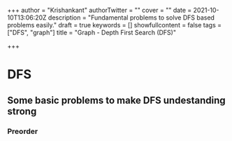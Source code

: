 +++
author = "Krishankant"
authorTwitter = ""
cover = ""
date = 2021-10-10T13:06:20Z
description = "Fundamental problems to solve DFS based problems easily."
draft = true
keywords = []
showfullcontent = false
tags = ["DFS", "graph"]
title = "Graph - Depth First Search (DFS)"

+++
# DFS

## Some basic problems to make DFS undestanding strong

### Preorder 